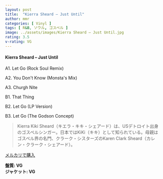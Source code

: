 ```yaml
---
layout: post
title:  "Kierra Sheard – Just Until"
author: mmr
categories: [ Vinyl ]
tags: [ R&B, ソウル, ゴスペル ]
image: ../assets/images/Kierra Sheard – Just Until.jpg
rating: 3.5
v-rating: VG
---
```


#### Kierra Sheard – Just Until

A1. Let Go (Rock Soul Remix)

A2. You Don't Know (Monsta's Mix)

A3. Churgh Nite

B1. That Thing

B2. Let Go (LP Version)

B3. Let Go (The Godson Concept)

> Kierra Kiki Sheard（キエラ・キキ・シェアード）は、USデトロイト出身のゴスペルシンガー。日本ではKiKi（キキ）として知られている。母親はゴスペル界の名門、クラーク・シスターズのKaren Clark Sheard（カレン・クラーク・シェアード）。

[メルカリで購入](https://jp.mercari.com/item/m74116877219)

<div class="mt-4 mb-4 d-flex align-items-center">
<strong class="mr-1">盤質: VG</strong>
</div>
<div class="mt-4 mb-4 d-flex align-items-center">
<strong class="mr-1">ジャケット: VG</strong>
</div>

